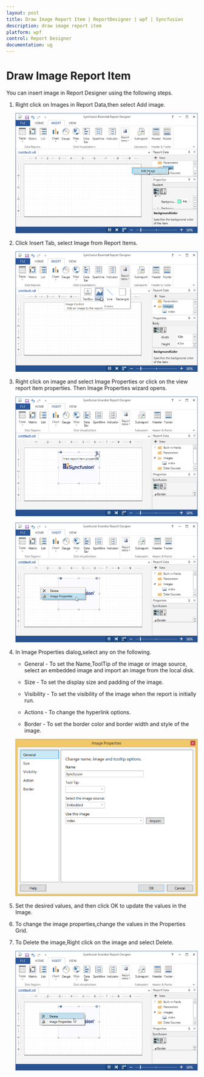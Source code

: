 ```yaml
---
layout: post
title: Draw Image Report Item | ReportDesigner | wpf | Syncfusion
description: draw image report item
platform: wpf
control: Report Designer
documentation: ug
---
```


# Draw Image Report Item

You can insert image in Report Designer using the following steps.

1. Right click on Images in Report Data,then select Add image.

   ![](Draw-Image-Report-Item_images/Draw-Image-Report-Item_img1.png)

2. Click Insert Tab, select Image from Report Items.

   ![](Draw-Image-Report-Item_images/Draw-Image-Report-Item_img2.png)

3. Right click on image and select Image Properties or click on the view report item properties. Then Image Properties wizard opens.

   ![](Draw-Image-Report-Item_images/Draw-Image-Report-Item_img3.png)
   
   ![](Draw-Image-Report-Item_images/Draw-Image-Report-Item_img4.png)

4. In Image Properties dialog,select any on the following.

   * General - To set the Name,ToolTip of the image or image source, select an embedded image and import an image from the local disk.
 
   * Size - To set the display size and padding of the image.
   
   * Visibility - To set the visibility of the image when the report is initially run.
   
   * Actions - To change the hyperlink options.
   
   * Border - To set the border color and border width and style of the image.
   
   ![](Draw-Image-Report-Item_images/Draw-Image-Report-Item_img5.png)
   
5. Set the desired values, and then click OK to update the values in the Image.
   
6. To change the image properties,change the values in the Properties Grid.

7. To Delete the image,Right click on the image and select Delete.

   ![](Draw-Image-Report-Item_images/Draw-Image-Report-Item_img6.png)

